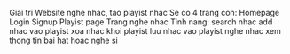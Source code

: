 Giai tri
Website nghe nhac, tao playist nhac
Se co 4 trang con:
Homepage
Login
Signup
Playist page
Trang nghe nhac
Tinh nang:
search nhac
add nhac vao playist
xoa nhac khoi playist
luu nhac vao playist
nghe nhac
xem thong tin bai hat hoac nghe si